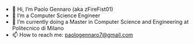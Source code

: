 - 👋 Hi, I’m Paolo Gennaro (aka zFireFist01)
- 👀 I’m a Computer Science Engineer 
- 🌱 I’m currently doing a Master in Computer Science and Engineering at Politecnico di Milano
- 📫 How to reach me: paologennaro7@gmail.com
